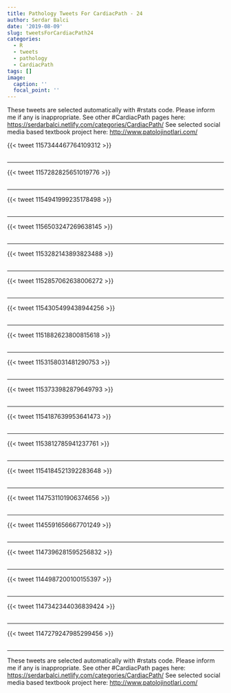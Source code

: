 ```yaml
---
title: Pathology Tweets For CardiacPath - 24
author: Serdar Balci
date: '2019-08-09'
slug: tweetsForCardiacPath24
categories:
  - R
  - tweets
  - pathology
  - CardiacPath
tags: []
image:
  caption: ''
  focal_point: ''
---
```



These tweets are selected automatically with #rstats code. Please inform me if any is inappropriate.
See other #CardiacPath pages here: https://serdarbalci.netlify.com/categories/CardiacPath/ 
See selected social media based textbook project here: http://www.patolojinotlari.com/

{{< tweet 1157344467764109312 >}}
<br>
<br>
<hr>
{{< tweet 1157282825651019776 >}}
<br>
<br>
<hr>
{{< tweet 1154941999235178498 >}}
<br>
<br>
<hr>
{{< tweet 1156503247269638145 >}}
<br>
<br>
<hr>
{{< tweet 1153282143893823488 >}}
<br>
<br>
<hr>
{{< tweet 1152857062638006272 >}}
<br>
<br>
<hr>
{{< tweet 1154305499438944256 >}}
<br>
<br>
<hr>
{{< tweet 1151882623800815618 >}}
<br>
<br>
<hr>
{{< tweet 1153158031481290753 >}}
<br>
<br>
<hr>
{{< tweet 1153733982879649793 >}}
<br>
<br>
<hr>
{{< tweet 1154187639953641473 >}}
<br>
<br>
<hr>
{{< tweet 1153812785941237761 >}}
<br>
<br>
<hr>
{{< tweet 1154184521392283648 >}}
<br>
<br>
<hr>
{{< tweet 1147531101906374656 >}}
<br>
<br>
<hr>
{{< tweet 1145591656667701249 >}}
<br>
<br>
<hr>
{{< tweet 1147396281595256832 >}}
<br>
<br>
<hr>
{{< tweet 1144987200100155397 >}}
<br>
<br>
<hr>
{{< tweet 1147342344036839424 >}}
<br>
<br>
<hr>
{{< tweet 1147279247985299456 >}}
<br>
<br>
<hr>


These tweets are selected automatically with #rstats code. Please inform me if any is inappropriate.
See other #CardiacPath pages here: https://serdarbalci.netlify.com/categories/CardiacPath/ 
See selected social media based textbook project here: http://www.patolojinotlari.com/
